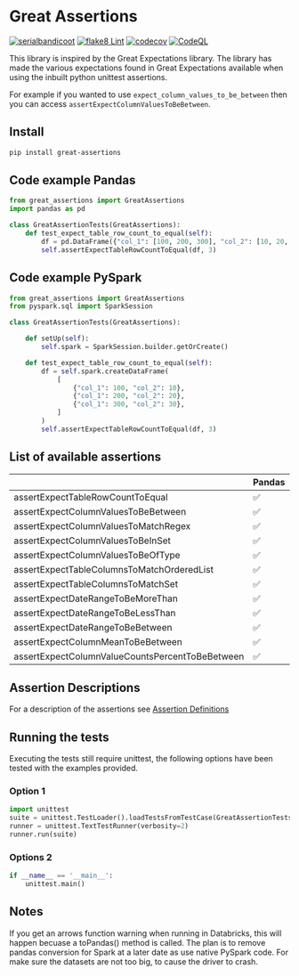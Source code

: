 # Great Assertions

[![serialbandicoot](https://circleci.com/gh/serialbandicoot/great-assertions.svg?style=svg)](<LINK>) [![flake8 Lint](https://github.com/serialbandicoot/great-assertions/actions/workflows/flake8.yml/badge.svg)](https://github.com/serialbandicoot/great-assertions/actions/workflows/flake8.yml) [![codecov](https://codecov.io/gh/serialbandicoot/great-assertions/branch/master/graph/badge.svg?token=OKBB0E5EUC)](https://codecov.io/gh/serialbandicoot/great-assertions) [![CodeQL](https://github.com/serialbandicoot/great-assertions/workflows/CodeQL/badge.svg)](https://github.com/serialbandicoot/great-assertions/actions?query=workflow%3ACodeQL)

This library is inspired by the Great Expectations library. The library has made the various expectations found in Great Expectations available when using the inbuilt python unittest assertions.

For example if you wanted to use `expect_column_values_to_be_between` then you can access `assertExpectColumnValuesToBeBetween`.

## Install
```bash
pip install great-assertions
```

## Code example Pandas
```python
from great_assertions import GreatAssertions
import pandas as pd

class GreatAssertionTests(GreatAssertions):
    def test_expect_table_row_count_to_equal(self):
        df = pd.DataFrame({"col_1": [100, 200, 300], "col_2": [10, 20, 30]})
        self.assertExpectTableRowCountToEqual(df, 3)
```

## Code example PySpark
```python
from great_assertions import GreatAssertions
from pyspark.sql import SparkSession

class GreatAssertionTests(GreatAssertions):

    def setUp(self):
        self.spark = SparkSession.builder.getOrCreate()

    def test_expect_table_row_count_to_equal(self):
        df = self.spark.createDataFrame(
            [
                {"col_1": 100, "col_2": 10},
                {"col_1": 200, "col_2": 20},
                {"col_1": 300, "col_2": 30},
            ]
        )
        self.assertExpectTableRowCountToEqual(df, 3)
```

## List of available assertions

|   | Pandas | PySpark |
| ------------- | ------------- | ------------- |
| assertExpectTableRowCountToEqual  | :white_check_mark: | :white_check_mark: |
| assertExpectColumnValuesToBeBetween  | :white_check_mark: | :white_check_mark: |
| assertExpectColumnValuesToMatchRegex  | :white_check_mark: | :white_check_mark: |
| assertExpectColumnValuesToBeInSet  | :white_check_mark: | :white_check_mark: |
| assertExpectColumnValuesToBeOfType  | :white_check_mark: | :white_check_mark: |
| assertExpectTableColumnsToMatchOrderedList  | :white_check_mark: | :white_check_mark: |
| assertExpectTableColumnsToMatchSet  | :white_check_mark: | :white_check_mark: |
| assertExpectDateRangeToBeMoreThan  | :white_check_mark: | :white_check_mark: |
| assertExpectDateRangeToBeLessThan  | :white_check_mark: | :white_check_mark: |
| assertExpectDateRangeToBeBetween  | :white_check_mark: | :white_check_mark: |
| assertExpectColumnMeanToBeBetween  | :white_check_mark: | :white_check_mark: |
| assertExpectColumnValueCountsPercentToBeBetween  | :white_check_mark: | :white_check_mark: |

## Assertion Descriptions

For a description of the assertions see [Assertion Definitions](ASSERTION_DEFINITIONS.md)

## Running the tests

Executing the tests still require unittest, the following options have been tested with the examples provided.

### Option 1

```python
import unittest
suite = unittest.TestLoader().loadTestsFromTestCase(GreatAssertionTests)
runner = unittest.TextTestRunner(verbosity=2)
runner.run(suite) 
```
### Options 2

```python
if __name__ == '__main__':
    unittest.main()   
```

## Notes

If you get an arrows function warning when running in Databricks, this will happen becuase a toPandas() method is called. The plan is to remove pandas conversion for Spark at a later date as use native PySpark code. For make sure the datasets are not too big, to cause the driver to crash.
